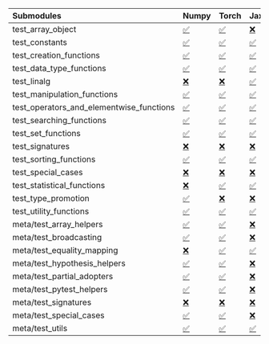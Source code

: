 | Submodules                               | Numpy                                                                                                                           | Torch                                                                                                                           | Jax                                                                                                                             | Tensorflow                                                                                                                      |
|:-----------------------------------------|:--------------------------------------------------------------------------------------------------------------------------------|:--------------------------------------------------------------------------------------------------------------------------------|:--------------------------------------------------------------------------------------------------------------------------------|:--------------------------------------------------------------------------------------------------------------------------------|
| test_array_object                        | <a href="https://github.com/unifyai/ivy/runs/8196314715?check_suite_focus=true" rel="noopener noreferrer" target="_blank">✅</a> | <a href="https://github.com/unifyai/ivy/runs/8196316065?check_suite_focus=true" rel="noopener noreferrer" target="_blank">✅</a> | <a href="https://github.com/unifyai/ivy/runs/8196317641?check_suite_focus=true" rel="noopener noreferrer" target="_blank">❌</a> | <a href="https://github.com/unifyai/ivy/runs/8196319161?check_suite_focus=true" rel="noopener noreferrer" target="_blank">✅</a> |
| test_constants                           | <a href="https://github.com/unifyai/ivy/runs/8196314783?check_suite_focus=true" rel="noopener noreferrer" target="_blank">✅</a> | <a href="https://github.com/unifyai/ivy/runs/8196316120?check_suite_focus=true" rel="noopener noreferrer" target="_blank">✅</a> | <a href="https://github.com/unifyai/ivy/runs/8196317706?check_suite_focus=true" rel="noopener noreferrer" target="_blank">✅</a> | <a href="https://github.com/unifyai/ivy/runs/8196319224?check_suite_focus=true" rel="noopener noreferrer" target="_blank">✅</a> |
| test_creation_functions                  | <a href="https://github.com/unifyai/ivy/runs/8196314872?check_suite_focus=true" rel="noopener noreferrer" target="_blank">✅</a> | <a href="https://github.com/unifyai/ivy/runs/8196316163?check_suite_focus=true" rel="noopener noreferrer" target="_blank">✅</a> | <a href="https://github.com/unifyai/ivy/runs/8196317768?check_suite_focus=true" rel="noopener noreferrer" target="_blank">✅</a> | <a href="https://github.com/unifyai/ivy/runs/8196319283?check_suite_focus=true" rel="noopener noreferrer" target="_blank">✅</a> |
| test_data_type_functions                 | <a href="https://github.com/unifyai/ivy/runs/8196314935?check_suite_focus=true" rel="noopener noreferrer" target="_blank">✅</a> | <a href="https://github.com/unifyai/ivy/runs/8196316219?check_suite_focus=true" rel="noopener noreferrer" target="_blank">✅</a> | <a href="https://github.com/unifyai/ivy/runs/8196317814?check_suite_focus=true" rel="noopener noreferrer" target="_blank">✅</a> | <a href="https://github.com/unifyai/ivy/runs/8196319348?check_suite_focus=true" rel="noopener noreferrer" target="_blank">✅</a> |
| test_linalg                              | <a href="https://github.com/unifyai/ivy/runs/8196315013?check_suite_focus=true" rel="noopener noreferrer" target="_blank">❌</a> | <a href="https://github.com/unifyai/ivy/runs/8196316273?check_suite_focus=true" rel="noopener noreferrer" target="_blank">❌</a> | <a href="https://github.com/unifyai/ivy/runs/8196317895?check_suite_focus=true" rel="noopener noreferrer" target="_blank">✅</a> | <a href="https://github.com/unifyai/ivy/runs/8196319399?check_suite_focus=true" rel="noopener noreferrer" target="_blank">❌</a> |
| test_manipulation_functions              | <a href="https://github.com/unifyai/ivy/runs/8196315083?check_suite_focus=true" rel="noopener noreferrer" target="_blank">✅</a> | <a href="https://github.com/unifyai/ivy/runs/8196316336?check_suite_focus=true" rel="noopener noreferrer" target="_blank">✅</a> | <a href="https://github.com/unifyai/ivy/runs/8196317949?check_suite_focus=true" rel="noopener noreferrer" target="_blank">✅</a> | <a href="https://github.com/unifyai/ivy/runs/8196319472?check_suite_focus=true" rel="noopener noreferrer" target="_blank">✅</a> |
| test_operators_and_elementwise_functions | <a href="https://github.com/unifyai/ivy/runs/8196315152?check_suite_focus=true" rel="noopener noreferrer" target="_blank">✅</a> | <a href="https://github.com/unifyai/ivy/runs/8196316400?check_suite_focus=true" rel="noopener noreferrer" target="_blank">✅</a> | <a href="https://github.com/unifyai/ivy/runs/8196318013?check_suite_focus=true" rel="noopener noreferrer" target="_blank">✅</a> | <a href="https://github.com/unifyai/ivy/runs/8196319536?check_suite_focus=true" rel="noopener noreferrer" target="_blank">✅</a> |
| test_searching_functions                 | <a href="https://github.com/unifyai/ivy/runs/8196315202?check_suite_focus=true" rel="noopener noreferrer" target="_blank">✅</a> | <a href="https://github.com/unifyai/ivy/runs/8196316482?check_suite_focus=true" rel="noopener noreferrer" target="_blank">✅</a> | <a href="https://github.com/unifyai/ivy/runs/8196318054?check_suite_focus=true" rel="noopener noreferrer" target="_blank">✅</a> | <a href="https://github.com/unifyai/ivy/runs/8196319586?check_suite_focus=true" rel="noopener noreferrer" target="_blank">✅</a> |
| test_set_functions                       | <a href="https://github.com/unifyai/ivy/runs/8196315266?check_suite_focus=true" rel="noopener noreferrer" target="_blank">✅</a> | <a href="https://github.com/unifyai/ivy/runs/8196316551?check_suite_focus=true" rel="noopener noreferrer" target="_blank">✅</a> | <a href="https://github.com/unifyai/ivy/runs/8196318115?check_suite_focus=true" rel="noopener noreferrer" target="_blank">✅</a> | <a href="https://github.com/unifyai/ivy/runs/8196319638?check_suite_focus=true" rel="noopener noreferrer" target="_blank">✅</a> |
| test_signatures                          | <a href="https://github.com/unifyai/ivy/runs/8196315317?check_suite_focus=true" rel="noopener noreferrer" target="_blank">❌</a> | <a href="https://github.com/unifyai/ivy/runs/8196316628?check_suite_focus=true" rel="noopener noreferrer" target="_blank">❌</a> | <a href="https://github.com/unifyai/ivy/runs/8196318192?check_suite_focus=true" rel="noopener noreferrer" target="_blank">❌</a> | <a href="https://github.com/unifyai/ivy/runs/8196319683?check_suite_focus=true" rel="noopener noreferrer" target="_blank">❌</a> |
| test_sorting_functions                   | <a href="https://github.com/unifyai/ivy/runs/8196315373?check_suite_focus=true" rel="noopener noreferrer" target="_blank">✅</a> | <a href="https://github.com/unifyai/ivy/runs/8196316694?check_suite_focus=true" rel="noopener noreferrer" target="_blank">✅</a> | <a href="https://github.com/unifyai/ivy/runs/8196318283?check_suite_focus=true" rel="noopener noreferrer" target="_blank">✅</a> | <a href="https://github.com/unifyai/ivy/runs/8196319733?check_suite_focus=true" rel="noopener noreferrer" target="_blank">✅</a> |
| test_special_cases                       | <a href="https://github.com/unifyai/ivy/runs/8196315431?check_suite_focus=true" rel="noopener noreferrer" target="_blank">❌</a> | <a href="https://github.com/unifyai/ivy/runs/8196316773?check_suite_focus=true" rel="noopener noreferrer" target="_blank">❌</a> | <a href="https://github.com/unifyai/ivy/runs/8196318350?check_suite_focus=true" rel="noopener noreferrer" target="_blank">❌</a> | <a href="https://github.com/unifyai/ivy/runs/8196319794?check_suite_focus=true" rel="noopener noreferrer" target="_blank">❌</a> |
| test_statistical_functions               | <a href="https://github.com/unifyai/ivy/runs/8196315501?check_suite_focus=true" rel="noopener noreferrer" target="_blank">❌</a> | <a href="https://github.com/unifyai/ivy/runs/8196316832?check_suite_focus=true" rel="noopener noreferrer" target="_blank">✅</a> | <a href="https://github.com/unifyai/ivy/runs/8196318418?check_suite_focus=true" rel="noopener noreferrer" target="_blank">✅</a> | <a href="https://github.com/unifyai/ivy/runs/8196319838?check_suite_focus=true" rel="noopener noreferrer" target="_blank">❌</a> |
| test_type_promotion                      | <a href="https://github.com/unifyai/ivy/runs/8196315559?check_suite_focus=true" rel="noopener noreferrer" target="_blank">✅</a> | <a href="https://github.com/unifyai/ivy/runs/8196316892?check_suite_focus=true" rel="noopener noreferrer" target="_blank">❌</a> | <a href="https://github.com/unifyai/ivy/runs/8196318499?check_suite_focus=true" rel="noopener noreferrer" target="_blank">❌</a> | <a href="https://github.com/unifyai/ivy/runs/8196319898?check_suite_focus=true" rel="noopener noreferrer" target="_blank">❌</a> |
| test_utility_functions                   | <a href="https://github.com/unifyai/ivy/runs/8196315613?check_suite_focus=true" rel="noopener noreferrer" target="_blank">✅</a> | <a href="https://github.com/unifyai/ivy/runs/8196316953?check_suite_focus=true" rel="noopener noreferrer" target="_blank">✅</a> | <a href="https://github.com/unifyai/ivy/runs/8196318561?check_suite_focus=true" rel="noopener noreferrer" target="_blank">✅</a> | <a href="https://github.com/unifyai/ivy/runs/8196319946?check_suite_focus=true" rel="noopener noreferrer" target="_blank">✅</a> |
| meta/test_array_helpers                  | <a href="https://github.com/unifyai/ivy/runs/8196315664?check_suite_focus=true" rel="noopener noreferrer" target="_blank">✅</a> | <a href="https://github.com/unifyai/ivy/runs/8196317028?check_suite_focus=true" rel="noopener noreferrer" target="_blank">✅</a> | <a href="https://github.com/unifyai/ivy/runs/8196318640?check_suite_focus=true" rel="noopener noreferrer" target="_blank">❌</a> | <a href="https://github.com/unifyai/ivy/runs/8196319993?check_suite_focus=true" rel="noopener noreferrer" target="_blank">✅</a> |
| meta/test_broadcasting                   | <a href="https://github.com/unifyai/ivy/runs/8196315721?check_suite_focus=true" rel="noopener noreferrer" target="_blank">✅</a> | <a href="https://github.com/unifyai/ivy/runs/8196317085?check_suite_focus=true" rel="noopener noreferrer" target="_blank">✅</a> | <a href="https://github.com/unifyai/ivy/runs/8196318698?check_suite_focus=true" rel="noopener noreferrer" target="_blank">❌</a> | <a href="https://github.com/unifyai/ivy/runs/8196320049?check_suite_focus=true" rel="noopener noreferrer" target="_blank">✅</a> |
| meta/test_equality_mapping               | <a href="https://github.com/unifyai/ivy/runs/8196315766?check_suite_focus=true" rel="noopener noreferrer" target="_blank">❌</a> | <a href="https://github.com/unifyai/ivy/runs/8196317158?check_suite_focus=true" rel="noopener noreferrer" target="_blank">✅</a> | <a href="https://github.com/unifyai/ivy/runs/8196318765?check_suite_focus=true" rel="noopener noreferrer" target="_blank">✅</a> | <a href="https://github.com/unifyai/ivy/runs/8196320088?check_suite_focus=true" rel="noopener noreferrer" target="_blank">✅</a> |
| meta/test_hypothesis_helpers             | <a href="https://github.com/unifyai/ivy/runs/8196315823?check_suite_focus=true" rel="noopener noreferrer" target="_blank">✅</a> | <a href="https://github.com/unifyai/ivy/runs/8196317235?check_suite_focus=true" rel="noopener noreferrer" target="_blank">✅</a> | <a href="https://github.com/unifyai/ivy/runs/8196318808?check_suite_focus=true" rel="noopener noreferrer" target="_blank">❌</a> | <a href="https://github.com/unifyai/ivy/runs/8196320142?check_suite_focus=true" rel="noopener noreferrer" target="_blank">✅</a> |
| meta/test_partial_adopters               | <a href="https://github.com/unifyai/ivy/runs/8196315862?check_suite_focus=true" rel="noopener noreferrer" target="_blank">✅</a> | <a href="https://github.com/unifyai/ivy/runs/8196317349?check_suite_focus=true" rel="noopener noreferrer" target="_blank">✅</a> | <a href="https://github.com/unifyai/ivy/runs/8196318865?check_suite_focus=true" rel="noopener noreferrer" target="_blank">❌</a> | <a href="https://github.com/unifyai/ivy/runs/8196320190?check_suite_focus=true" rel="noopener noreferrer" target="_blank">✅</a> |
| meta/test_pytest_helpers                 | <a href="https://github.com/unifyai/ivy/runs/8196315907?check_suite_focus=true" rel="noopener noreferrer" target="_blank">✅</a> | <a href="https://github.com/unifyai/ivy/runs/8196317420?check_suite_focus=true" rel="noopener noreferrer" target="_blank">✅</a> | <a href="https://github.com/unifyai/ivy/runs/8196318922?check_suite_focus=true" rel="noopener noreferrer" target="_blank">❌</a> | <a href="https://github.com/unifyai/ivy/runs/8196320239?check_suite_focus=true" rel="noopener noreferrer" target="_blank">✅</a> |
| meta/test_signatures                     | <a href="https://github.com/unifyai/ivy/runs/8196315953?check_suite_focus=true" rel="noopener noreferrer" target="_blank">❌</a> | <a href="https://github.com/unifyai/ivy/runs/8196317487?check_suite_focus=true" rel="noopener noreferrer" target="_blank">❌</a> | <a href="https://github.com/unifyai/ivy/runs/8196318975?check_suite_focus=true" rel="noopener noreferrer" target="_blank">❌</a> | <a href="https://github.com/unifyai/ivy/runs/8196320288?check_suite_focus=true" rel="noopener noreferrer" target="_blank">❌</a> |
| meta/test_special_cases                  | <a href="https://github.com/unifyai/ivy/runs/8196315988?check_suite_focus=true" rel="noopener noreferrer" target="_blank">✅</a> | <a href="https://github.com/unifyai/ivy/runs/8196317537?check_suite_focus=true" rel="noopener noreferrer" target="_blank">✅</a> | <a href="https://github.com/unifyai/ivy/runs/8196319037?check_suite_focus=true" rel="noopener noreferrer" target="_blank">❌</a> | <a href="https://github.com/unifyai/ivy/runs/8196320320?check_suite_focus=true" rel="noopener noreferrer" target="_blank">✅</a> |
| meta/test_utils                          | <a href="https://github.com/unifyai/ivy/runs/8196316020?check_suite_focus=true" rel="noopener noreferrer" target="_blank">✅</a> | <a href="https://github.com/unifyai/ivy/runs/8196317584?check_suite_focus=true" rel="noopener noreferrer" target="_blank">✅</a> | <a href="https://github.com/unifyai/ivy/runs/8196319097?check_suite_focus=true" rel="noopener noreferrer" target="_blank">✅</a> | <a href="https://github.com/unifyai/ivy/runs/8196320367?check_suite_focus=true" rel="noopener noreferrer" target="_blank">✅</a> |